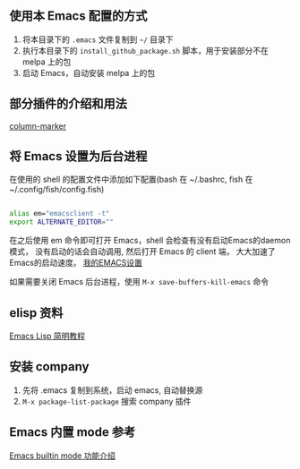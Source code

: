 ## 使用本 Emacs 配置的方式

1. 将本目录下的 `.emacs` 文件复制到 `~/` 目录下
2. 执行本目录下的 `install_github_package.sh` 脚本，用于安装部分不在 melpa 上的包
3. 启动 Emacs，自动安装 melpa 上的包


## 部分插件的介绍和用法

[column-marker](https://www.emacswiki.org/emacs/column-marker.el)


## 将 Emacs 设置为后台进程

在使用的 shell 的配置文件中添加如下配置(bash 在  ~/.bashrc, fish 在 ~/.config/fish/config.fish)

``` bash

alias em="emacsclient -t"
export ALTERNATE_EDITOR="" 

```

在之后使用 em 命令即可打开 Emacs，shell 会检查有没有启动Emacs的daemon模式，
没有启动的话会自动调用, 然后打开 Emacs 的 client 端， 大大加速了Emacs的启动速度。
[我的EMACS设置](https://zhuanlan.zhihu.com/p/114329781)

如果需要关闭 Emacs 后台进程，使用 `M-x save-buffers-kill-emacs` 命令

## elisp 资料

[Emacs Lisp 简明教程](http://smacs.github.io/elisp/)


## 安装 company

1. 先将 .emacs 复制到系统，启动 emacs, 自动替换源
2. `M-x package-list-package` 搜索 company 插件



## Emacs 内置 mode 参考

[Emacs builtin mode 功能介绍](https://emacs-china.org/t/emacs-builtin-mode/11937/68)
